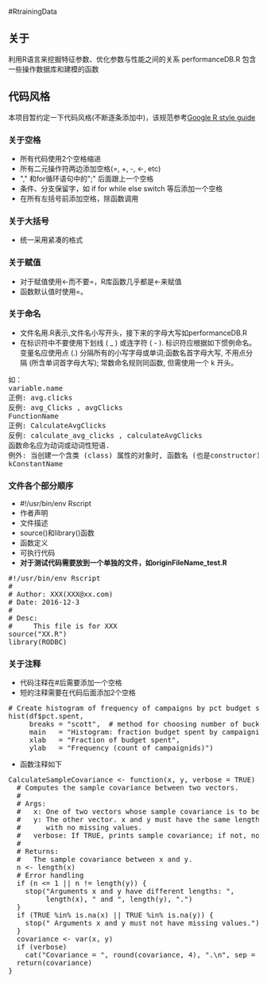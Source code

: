 #RtrainingData
## 关于
利用R语言来挖掘特征参数、优化参数与性能之间的关系
performanceDB.R 包含一些操作数据库和建模的函数
## 代码风格
本项目暂约定一下代码风格(不断逐条添加中)，该规范参考[Google R style guide](http://google-styleguide.googlecode.com/svn/trunk/Rguide.xml)
### 关于空格
- 所有代码使用2个空格缩进
- 所有二元操作符两边添加空格(=, +, -, <-, etc)
- "," 和for循环语句中的";" 后面跟上一个空格
- 条件、分支保留字，如 if for while else switch 等后添加一个空格
- 在所有左括号前添加空格，除函数调用

### 关于大括号
- 统一采用紧凑的格式

### 关于赋值
- 对于赋值使用<-而不要=，R库函数几乎都是<-来赋值
- 函数默认值时使用=。

### 关于命名
- 文件名用.R表示,文件名小写开头，接下来的字母大写如performanceDB.R
- 在标识符中不要使用下划线 ( _ ) 或连字符 ( - ). 标识符应根据如下惯例命名。变量名应使用点 (.) 分隔所有的小写字母或单词;函数名首字母大写, 不用点分隔 (所含单词首字母大写); 常数命名规则同函数, 但需使用一个 k 开头。
<pre>
如：
variable.name 
正例: avg.clicks 
反例: avg_Clicks , avgClicks 
FunctionName 
正例: CalculateAvgClicks 
反例: calculate_avg_clicks , calculateAvgClicks 
函数命名应为动词或动词性短语. 
例外: 当创建一个含类 (class) 属性的对象时, 函数名 (也是constructor) 和类名 (class) 应当匹配 (例如, lm). 
kConstantName 
</pre>

### 文件各个部分顺序
- #!/usr/bin/env Rscript
- 作者声明
- 文件描述
- source()和library()函数
- 函数定义
- 可执行代码
- **对于测试代码需要放到一个单独的文件，如originFileName_test.R**
<pre>
#!/usr/bin/env Rscript
#
# Author: XXX(XXX@xx.com)
# Date: 2016-12-3
#
# Desc:
#     This file is for XXX
source("XX.R")
library(RODBC)
</pre>

### 关于注释
- 代码注释在#后需要添加一个空格
- 短的注释需要在代码后面添加2个空格
<pre>
# Create histogram of frequency of campaigns by pct budget spent.
hist(df$pct.spent,
     breaks = "scott",  # method for choosing number of buckets
     main   = "Histogram: fraction budget spent by campaignid",
     xlab   = "Fraction of budget spent",
     ylab   = "Frequency (count of campaignids)")
</pre>
- 函数注释如下
<pre>
CalculateSampleCovariance <- function(x, y, verbose = TRUE) {
  # Computes the sample covariance between two vectors.
  #
  # Args:
  #   x: One of two vectors whose sample covariance is to be calculated.
  #   y: The other vector. x and y must have the same length, greater than one,
  #      with no missing values.
  #   verbose: If TRUE, prints sample covariance; if not, not. Default is TRUE.
  #
  # Returns:
  #   The sample covariance between x and y.
  n <- length(x)
  # Error handling
  if (n <= 1 || n != length(y)) {
    stop("Arguments x and y have different lengths: ",
         length(x), " and ", length(y), ".")
  }
  if (TRUE %in% is.na(x) || TRUE %in% is.na(y)) {
    stop(" Arguments x and y must not have missing values.")
  }
  covariance <- var(x, y)
  if (verbose)
    cat("Covariance = ", round(covariance, 4), ".\n", sep = "")
  return(covariance)
}
</pre>
